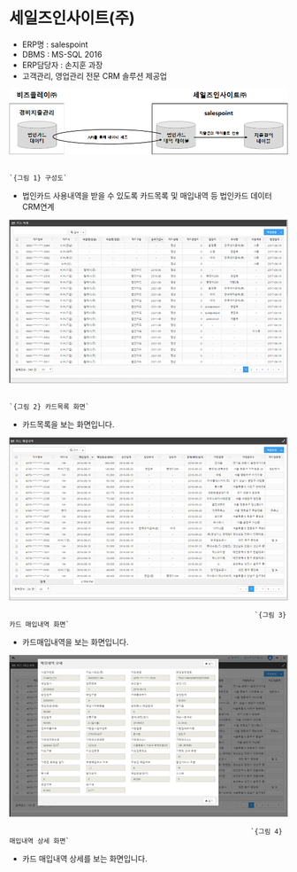 # 세일즈인사이트\(주\)

 - ERP명 : salespoint  
 - DBMS : MS-SQL 2016  
 - ERP담당자 : 손지훈 과장  
 - 고객관리, 영업관리 전문 CRM 솔루션 제공업

![](../../../../.gitbook/assets/image%20%28116%29.png)

                                                                             `{그림 1} 구성도`  

 - 법인카드 사용내역을 받을 수 있도록 카드목록 및 매입내역 등 법인카드 데이터 CRM연계

![](../../../../.gitbook/assets/image%20%28204%29.png)

                                                                        `{그림 2} 카드목록 화면`

 - 카드목록을 보는 화면입니다.     

![](../../../../.gitbook/assets/image%20%28213%29.png)

                                                                  `{그림 3} 카드 매입내역 화면` 

 - 카드매입내역을 보는 화면입니다.

![](../../../../.gitbook/assets/image%20%28188%29.png)

                                                                 `{그림 4} 매입내역 상세 화면`  

 - 카드 매입내역 상세를 보는 화면입니다.


